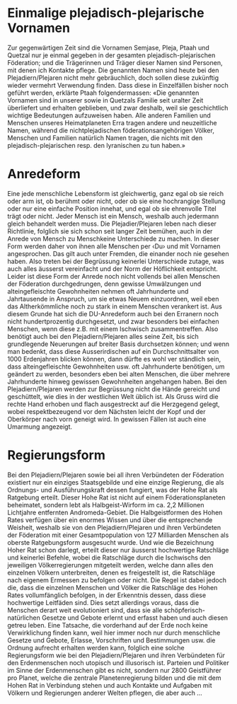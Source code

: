 # Einmalige plejadisch-plejarische Vornamen
Zur gegenwärtigen Zeit sind die Vornamen Semjase, Pleja, Ptaah und Quetzal nur je einmal gegeben in der gesamten plejadisch-plejarischen Föderation; und die Trägerinnen und Träger dieser Namen sind Personen, mit denen ich Kontakte pflege. Die genannten Namen sind heute bei den Plejadiern/Plejaren nicht mehr gebräuchlich, doch sollen diese zukünftig wieder vermehrt Verwendung finden. Dass diese in Einzelfällen bisher noch geführt werden, erklärte Ptaah folgendermassen: «Die genannten Vornamen sind in unserer sowie in Quetzals Familie seit uralter Zeit überliefert und erhalten geblieben, und zwar deshalb, weil sie geschichtlich wichtige Bedeutungen aufzuweisen haben. Alle anderen Familien und Menschen unseres Heimatplaneten Erra tragen andere und neuzeitliche Namen, während die nichtplejadischen föderationsangehörigen Völker, Menschen und Familien natürlich Namen tragen, die nichts mit den plejadisch-plejarischen resp. den lyranischen zu tun haben.»
# Anredeform
Eine jede menschliche Lebensform ist gleichwertig, ganz egal ob sie reich oder arm ist, ob berühmt oder nicht, oder ob sie eine hochrangige Stellung oder nur eine einfache Position innehat, und egal ob sie ehrenvolle Titel trägt oder nicht. Jeder Mensch ist ein Mensch, weshalb auch jedermann gleich behandelt werden muss. Die Plejadier/Plejaren leben nach dieser Richtlinie, folglich sie sich schon seit langer Zeit bemühen, auch in der Anrede von Mensch zu Menschkeine Unterschiede zu machen. In dieser Form werden daher von ihnen alle Menschen per ‹Du› und mit Vornamen angesprochen. Das gilt auch unter Fremden, die einander noch nie gesehen haben. Also treten bei der Begrüssung keinerlei Unterschiede zutage, was auch alles äusserst vereinfacht und der Norm der Höflichkeit entspricht. Leider ist diese Form der Anrede noch nicht vollends bei allen Menschen der Föderation durchgedrungen, denn gewisse Umwälzungen und alteingefleischte Gewohnheiten nehmen oft Jahrhunderte und Jahrtausende in Anspruch, um sie etwas Neuem einzuordnen, weil eben das Altherkömmliche noch zu stark in einem Menschen verankert ist. Aus diesem Grunde hat sich die DU-Anredeform auch bei den Erranern noch nicht hundertprozentig durchgesetzt, und zwar besonders bei einfachen Menschen, wenn diese z.B. mit einem Ischwisch zusammentreffen. Also benötigt auch bei den Plejadiern/Plejaren alles seine Zeit, bis sich grundlegende Neuerungen auf breiter Basis durchsetzen können; und wenn man bedenkt, dass diese Ausserirdischen auf ein Durchschnittsalter von 1000 Erdenjahren blicken können, dann dürfte es wohl ver ständlich sein, dass alteingefleischte Gewohnheiten usw. oft Jahrhunderte benötigen, um geändert zu werden, besonders eben bei alten Menschen, die über mehrere Jahrhunderte hinweg gewissen Gewohnheiten angehangen haben. Bei den Plejadiern/Plejaren werden zur Begrüssung nicht die Hände gereicht und geschüttelt, wie dies in der westlichen Welt üblich ist. Als Gruss wird die rechte Hand erhoben und flach ausgestreckt auf die Herzgegend gelegt, wobei respektbezeugend vor dem Nächsten leicht der Kopf und der Oberkörper nach vorn geneigt wird. In gewissen Fällen ist auch eine Umarmung angezeigt.
# Regierungsform
Bei den Plejadiern/Plejaren sowie bei all ihren Verbündeten der Föderation existiert nur ein einziges Staatsgebilde und eine einzige Regierung, die als Ordnungs- und Ausführungskraft dessen fungiert, was der Hohe Rat als Ratgebung erteilt. Dieser Hohe Rat ist nicht auf einem Föderationsplaneten beheimatet, sondern lebt als Halbgeist-Wirform im ca. 2,2 Millionen Lichtjahre entfernten Andromeda-Gebiet. Die Halbgeistformen des Hohen Rates verfügen über ein enormes Wissen und über die entsprechende Weisheit, weshalb sie von den Plejadiern/Plejaren und ihren Verbündeten der Föderation mit einer Gesamtpopulation von 127 Milliarden Menschen als oberste Ratgebungsform ausgesucht wurde. Und wie die Bezeichnung Hoher Rat schon darlegt, erteilt dieser nur äusserst hochwertige Ratschläge und keinerlei Befehle, wobei die Ratschläge durch die Ischwischs den jeweiligen Völkerregierungen mitgeteilt werden, welche dann alles den einzelnen Völkern unterbreiten, denen es freigestellt ist, die Ratschläge nach eigenem Ermessen zu befolgen oder nicht. Die Regel ist dabei jedoch die, dass die einzelnen Menschen und Völker die Ratschläge des Hohen Rates vollumfänglich befolgen, in der Erkenntnis dessen, dass diese hochwertige Leitfäden sind. Dies setzt allerdings voraus, dass die Menschen derart weit evolutioniert sind, dass sie alle schöpferisch-natürlichen Gesetze und Gebote erlernt und erfasst haben und auch diesen getreu leben. Eine Tatsache, die vorderhand auf der Erde noch keine Verwirklichung finden kann, weil hier immer noch nur durch menschliche Gesetze und Gebote, Erlasse, Vorschriften und Bestimmungen usw. die Ordnung aufrecht erhalten werden kann, folglich eine solche Regierungsform wie bei den Plejadiern/Plejaren und ihren Verbündeten für den Erdenmenschen noch utopisch und illusorisch ist. Parteien und Politiker im Sinne der Erdenmenschen gibt es nicht, sondern nur 2800 Geistführer pro Planet, welche die zentrale Planetenregierung bilden und die mit dem Hohen Rat in Verbindung stehen und auch Kontakte und Aufgaben mit Völkern und Regierungen anderer Welten pflegen, die aber auch …